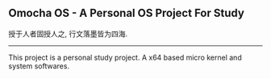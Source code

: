## Omocha OS - A Personal OS Project For Study

  授于人者固授人之, 行文落墨皆为四海.
  
  ------
  
  This project is a personal study project. A x64 based micro kernel and system softwares.